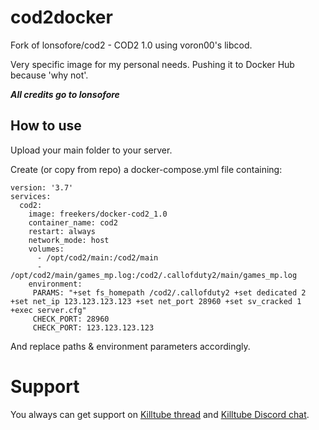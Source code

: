 # cod2docker

Fork of lonsofore/cod2 - COD2 1.0 using voron00's libcod.

Very specific image for my personal needs. Pushing it to Docker Hub because 'why not'.

***All credits go to lonsofore***

## How to use

Upload your main folder to your server.

Create (or copy from repo) a docker-compose.yml file containing:
```
version: '3.7'
services:
  cod2:
    image: freekers/docker-cod2_1.0
    container_name: cod2
    restart: always
    network_mode: host
    volumes:
      - /opt/cod2/main:/cod2/main
      - /opt/cod2/main/games_mp.log:/cod2/.callofduty2/main/games_mp.log
    environment:
     PARAMS: "+set fs_homepath /cod2/.callofduty2 +set dedicated 2 +set net_ip 123.123.123.123 +set net_port 28960 +set sv_cracked 1 +exec server.cfg"
     CHECK_PORT: 28960
     CHECK_PORT: 123.123.123.123
```
And replace paths & environment parameters accordingly.


# Support

You always can get support on [Killtube thread](https://killtube.org/showthread.php?3167-CoD2-Setup-CoD2-with-Docker) and [Killtube Discord chat](https://discordapp.com/invite/mqBchQZ). 
